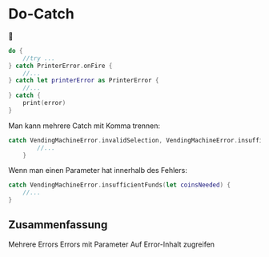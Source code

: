 # Do-Catch
🧯

```swift
do {
    //try ...
} catch PrinterError.onFire {
    //...
} catch let printerError as PrinterError {
    //...
} catch {
    print(error)
}
```

Man kann mehrere Catch mit Komma trennen:

```swift
catch VendingMachineError.invalidSelection, VendingMachineError.insufficientFunds {
        //...
    }
```

Wenn man einen Parameter hat innerhalb des Fehlers:

```swift
catch VendingMachineError.insufficientFunds(let coinsNeeded) {
    //...
}
```

## Zusammenfassung
Mehrere Errors
Errors mit Parameter
Auf Error-Inhalt zugreifen